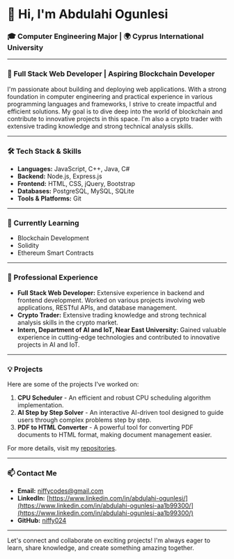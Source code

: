 # 👋 Hi, I'm Abdulahi Ogunlesi

### 🎓 Computer Engineering Major | 🌍 Cyprus International University

---

### 🚀 Full Stack Web Developer | Aspiring Blockchain Developer

I'm passionate about building and deploying web applications. With a strong foundation in computer engineering and practical experience in various programming languages and frameworks, I strive to create impactful and efficient solutions. My goal is to dive deep into the world of blockchain and contribute to innovative projects in this space. I'm also a crypto trader with extensive trading knowledge and strong technical analysis skills.

---

### 🛠️ Tech Stack & Skills

- **Languages:** JavaScript, C++, Java, C#
- **Backend:** Node.js, Express.js
- **Frontend:** HTML, CSS, jQuery, Bootstrap
- **Databases:** PostgreSQL, MySQL, SQLite
- **Tools & Platforms:** Git

---

### 🌱 Currently Learning

- Blockchain Development
- Solidity
- Ethereum Smart Contracts

---

### 💼 Professional Experience

- **Full Stack Web Developer:** Extensive experience in backend and frontend development. Worked on various projects involving web applications, RESTful APIs, and database management.
- **Crypto Trader:** Extensive trading knowledge and strong technical analysis skills in the crypto market.
- **Intern, Department of AI and IoT, Near East University:** Gained valuable experience in cutting-edge technologies and contributed to innovative projects in AI and IoT.

---

### 💡 Projects

Here are some of the projects I've worked on:

1. **CPU Scheduler** - An efficient and robust CPU scheduling algorithm implementation.
2. **AI Step by Step Solver** - An interactive AI-driven tool designed to guide users through complex problems step by step.
3. **PDF to HTML Converter** - A powerful tool for converting PDF documents to HTML format, making document management easier.

For more details, visit my [repositories](https://github.com/niffy024?tab=repositories).

---

### 📫 Contact Me

- **Email:** [niffycodes@gmail.com](mailto:niffycodes@gmail.com)
- **LinkedIn:** [https://www.linkedin.com/in/abdulahi-ogunlesi/](https://www.linkedin.com/in/abdulahi-ogunlesi-aa1b99300/](https://www.linkedin.com/in/abdulahi-ogunlesi-aa1b99300/)
- **GitHub:** [niffy024](https://github.com/niffy024)

---

Let's connect and collaborate on exciting projects! I'm always eager to learn, share knowledge, and create something amazing together.
